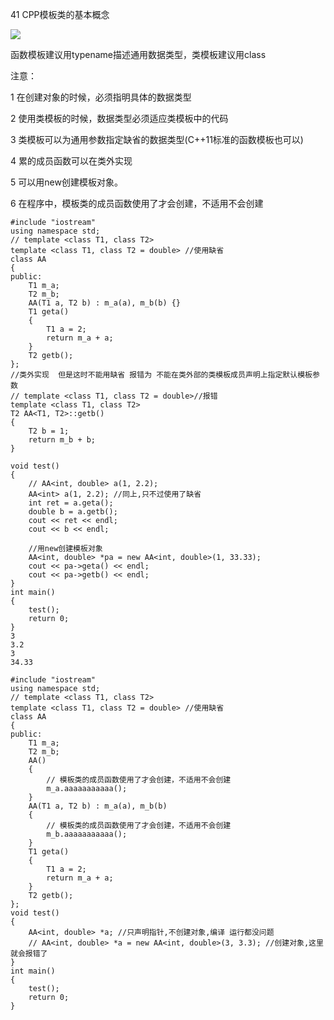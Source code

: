 41 CPP模板类的基本概念

![](https://gitee.com/hxc8/images2/raw/master/img/202407172220391.jpg)

函数模板建议用typename描述通用数据类型，类模板建议用class

注意：

1 在创建对象的时候，必须指明具体的数据类型

2 使用类模板的时候，数据类型必须适应类模板中的代码

3 类模板可以为通用参数指定缺省的数据类型(C++11标准的函数模板也可以)

4 累的成员函数可以在类外实现

5 可以用new创建模板对象。

6 在程序中，模板类的成员函数使用了才会创建，不适用不会创建

```
#include "iostream"
using namespace std;
// template <class T1, class T2>
template <class T1, class T2 = double> //使用缺省
class AA
{
public:
    T1 m_a;
    T2 m_b;
    AA(T1 a, T2 b) : m_a(a), m_b(b) {}
    T1 geta()
    {
        T1 a = 2;
        return m_a + a;
    }
    T2 getb();
};
//类外实现  但是这时不能用缺省 报错为 不能在类外部的类模板成员声明上指定默认模板参数
// template <class T1, class T2 = double>//报错
template <class T1, class T2>
T2 AA<T1, T2>::getb()
{
    T2 b = 1;
    return m_b + b;
}

void test()
{
    // AA<int, double> a(1, 2.2);
    AA<int> a(1, 2.2); //同上,只不过使用了缺省
    int ret = a.geta();
    double b = a.getb();
    cout << ret << endl;
    cout << b << endl;

    //用new创建模板对象
    AA<int, double> *pa = new AA<int, double>(1, 33.33);
    cout << pa->geta() << endl;
    cout << pa->getb() << endl;
}
int main()
{
    test();
    return 0;
}
3
3.2
3
34.33
```

```
#include "iostream"
using namespace std;
// template <class T1, class T2>
template <class T1, class T2 = double> //使用缺省
class AA
{
public:
    T1 m_a;
    T2 m_b;
    AA()
    {
        // 模板类的成员函数使用了才会创建，不适用不会创建
        m_a.aaaaaaaaaaa();
    }
    AA(T1 a, T2 b) : m_a(a), m_b(b)
    {
        // 模板类的成员函数使用了才会创建，不适用不会创建
        m_b.aaaaaaaaaaa();
    }
    T1 geta()
    {
        T1 a = 2;
        return m_a + a;
    }
    T2 getb();
};
void test()
{
    AA<int, double> *a; //只声明指针,不创建对象,编译 运行都没问题
    // AA<int, double> *a = new AA<int, double>(3, 3.3); //创建对象,这里就会报错了
}
int main()
{
    test();
    return 0;
}
```